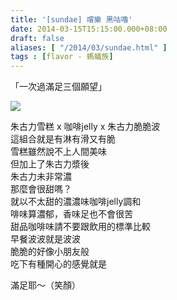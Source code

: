 ```yaml
---
title: '[sundae] 嚐樂 黑咕嚕'
date: 2014-03-15T15:15:00.000+08:00
draft: false
aliases: [ "/2014/03/sundae.html" ]
tags : [flavor - 螞蟻族]
---
```


「一次過滿足三個願望」  

[![](https://3.bp.blogspot.com/-iaG_zArnuCQ/XDC5Rs_4ADI/AAAAAAAAEV8/X5pBPrp4fIACJbFRvdlZFPSqznM73-V4wCLcBGAs/s640/g.jpg)](https://3.bp.blogspot.com/-iaG_zArnuCQ/XDC5Rs_4ADI/AAAAAAAAEV8/X5pBPrp4fIACJbFRvdlZFPSqznM73-V4wCLcBGAs/s1600/g.jpg)

朱古力雪糕 x 咖啡jelly x 朱古力脆脆波  
這組合就是有淋有滑又有脆  
雪糕雖然說不上人間美味  
但加上了朱古力漿後  
朱古力未非常濃  
那麼會很甜嗎？  
就以不太甜的濃濃味咖啡jelly調和  
啡味算濃郁，香味足也不會很苦  
甜品咖啡味請不要跟飲用的標準比較  
早餐波波就是波波  
脆脆的好像小朋友般  
吃下有種開心的感覺就是  
  
滿足耶～（笑顏）